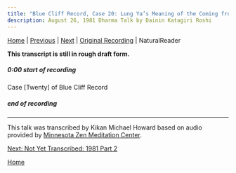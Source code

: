 ```yaml
---
title: "Blue Cliff Record, Case 20: Lung Ya’s Meaning of the Coming from the West – Talk 1"
description: August 26, 1981 Dharma Talk by Dainin Katagiri Roshi
---
```


[Home](index#1981) \| 
[Previous](unfinished-1981-1) \| 
[Next](unfinished-1981-2) \| 
<a href="https://www.mnzencenter.org/the-dainin-katagiri-audio-archive/blue-cliff-record-case-20-lecture-1" target="_blank">Original Recording</a> \|
<a class="nr-custom-trigger">NaturalReader</a>

**This transcript is still in rough draft form.**

<a name="000"></a>
##### 0:00 start of recording


Case [Twenty] of Blue Cliff Record




##### end of recording

---
This talk was transcribed by Kikan Michael Howard based on audio provided by [Minnesota Zen Meditation Center](http://www.mnzencenter.org/katagiri_talks.php).

[Next: Not Yet Transcribed: 1981 Part 2](unfinished-1981-2)

[Home](index#1981)

<script src="https://webreader.naturalreaders.com/nr-webreader.js" defer></script>
<script>
    window.addEventListener("DOMContentLoaded", function() {
        if (typeof NRWebReader != 'undefined') {
            window['NRWebReader'] = new NRWebReader({
            widget_id: "p2syo58kbw"  // DO NOT REMOVE. This is your widget ID for your WebReader
            });
        }
    }); 
</script>
